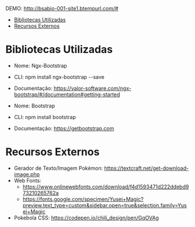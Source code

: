 DEMO: http://bsabio-001-site1.btempurl.com/#

- [Bibliotecas Utilizadas](#bibliotecas-utilizadas)
- [Recursos Externos](#recursos-externos)

# Bibliotecas Utilizadas

  + Nome: Ngx-Bootstrap
  + CLI: npm install ngx-bootstrap --save
  + Documentação: https://valor-software.com/ngx-bootstrap/#/documentation#getting-started

  + Nome: Bootstrap
  + CLI: npm install bootstrap
  + Documentação: https://getbootstrap.com
  
# Recursos Externos

  + Gerador de Texto/Imagem Pokémon: https://textcraft.net/get-download-image.php
  + Web Fonts: 
    + https://www.onlinewebfonts.com/download/f4d1593471d222ddebd973210265762a
    + https://fonts.google.com/specimen/Yusei+Magic?preview.text_type=custom&sidebar.open=true&selection.family=Yusei+Magic
  + Pokebola CSS: https://codepen.io/chili_design/pen/GqOVAg
